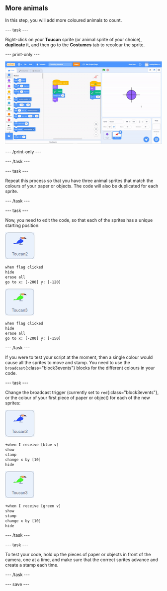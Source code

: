 ## More animals

In this step, you will add more coloured animals to count.

--- task ---

Right-click on your **Toucan** sprite (or animal sprite of your choice), **duplicate** it, and then go to the **Costumes** tab to recolour the sprite.

--- print-only ---

![gif showing duplication and re-colouring of the sprite](images/duplicate-colour-sprite.gif)

--- /print-only ---

--- /task ---

--- task ---

Repeat this process so that you have three animal sprites that match the colours of your paper or objects. The code will also be duplicated for each sprite.

--- /task ---

--- task ---

Now, you need to edit the code, so that each of the sprites has a unique starting position:

![image of blue toucan sprite](images/blue-toucan.png)

```blocks3
when flag clicked
hide
erase all
go to x: [-200] y: [-120]
```

![image of green toucan sprite](images/green-toucan.png)

```blocks3
when flag clicked
hide
erase all
go to x: [-200] y: [-150]
```
--- /task ---

If you were to test your script at the moment, then a single colour would cause all the sprites to move and stamp. You need to use the `broadcast`{:class="block3events"} blocks for the different colours in your code.

--- task ---

Change the broadcast trigger (currently set to `red`{:class="block3events"}, or the colour of your first piece of paper or object) for each of the new sprites:

![image of blue toucan sprite](images/blue-toucan.png)

```blocks3
+when I receive [blue v]
show
stamp
change x by [10]
hide
```

![image of green toucan sprite](images/green-toucan.png)
```blocks3
+when I receive [green v]
show
stamp
change x by [10]
hide
```

--- /task ---

--- task ---

To test your code, hold up the pieces of paper or objects in front of the camera, one at a time, and make sure that the correct sprites advance and create a stamp each time.

--- /task ---

--- save ---

